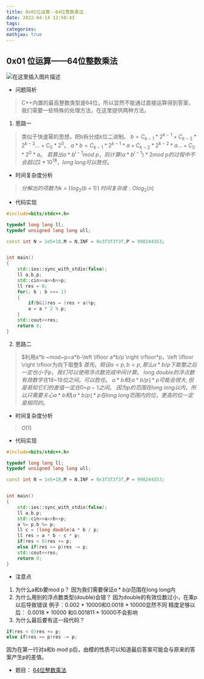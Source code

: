 ```yaml
---
title: 0x01位运算--64位整数乘法
date: 2022-04-14 12:58:43
tags:
categories:
mathjax: true
---
```


## 0x01 位运算——64位整数乘法
![在这里插入图片描述](https://img-blog.csdnimg.cn/ab445f6ed60840cc9d5b2750f575a6d0.png?x-oss-process=image/watermark,type_d3F5LXplbmhlaQ,shadow_50,text_Q1NETiBAdGltZXJfY2F0Y2g=,size_20,color_FFFFFF,t_70,g_se,x_16)

- 问题简析
>C++内置的最高整数类型是64位，所以显然不能通过直接运算得到答案，我们需要一些特殊的处理方法，在这里提供两种方法。

1. 思路一

>类似于快速幂的思想，把b拆分成k位二进制。
>$b=C_{k-1}*2^{k-1}+C_{k-2}*2^{k-2}...+C_{0}*2^{0}。$
>$a*b=C_{k-1}*2^{k-1}*a+C_{k-2}*2^{k-2}*a...+C_{0}*2^{0}*a。$
>$若算出a*b^{i-1}mod~p，则计算(a*b^{i-1})*2mod~p的过程中不会超过2*10^{18}，long ~long可以胜任。$
- 时间复杂度分析
>$分解出的项数为k=\left \lceil log_{2}(b+1) \right \rceil$
>$时间复杂度:O log_{2}(n)$
- 代码实现

```cpp
#include<bits/stdc++.h>

typedef long long ll;
typedef unsigned long long ull;

const int N = 1e5+10,M = N,INF = 0x3f3f3f3f,P = 998244353;


int main()
{
    std::ios::sync_with_stdio(false);
    ll a,b,p;
    std::cin>>a>>b>>p;
    ll res = 0;
    for(; b ; b >>= 1)
    {
        if(b&1)res = (res + a)%p;
        a = a * 2 % p;
    }
    std::cout<<res;
    return 0;
}
```
2. 思路二
>$利用a*b ~mod~p=a*b-\left \lfloor a*b/p \right \rfloor*p，\left \lfloor  \right \rfloor为向下取整$
>$首先，假设a<p,b<p,那么a*b/p下取整之后一定也小于p，我们可以使用浮点数完成中间计算。$
>$long~double的浮点数有效数字在18$~$19位之间，可以胜任。$
>$a*b 和\left \lfloor a*b/p \right \rfloor*p可能会很大,但是易知它们的差值一定在0$~$p-1之间。$
>$因为p的范围在long~long以内，所以只需要关心a*b 和\left \lfloor a*b/p \right \rfloor*p在long~long范围内的位，更高的位一定是相同的。$

-  时间复杂度分析
>$O(1)$

- 代码实现

```cpp
#include<bits/stdc++.h>

typedef long long ll;
typedef unsigned long long ull;

const int N = 1e5+10,M = N,INF = 0x3f3f3f3f,P = 998244353;


int main()
{
    std::ios::sync_with_stdio(false);
    ll a,b,p;
    std::cin>>a>>b>>p;
    a %= p,b %= p;
    ll c = (long double)a * b / p;
    ll res = a * b - c * p;
    if(res < 0)res += p;
    else if(res >= p)res -= p;
    std::cout<<res;
    return 0;
}
```
- 注意点
1. 为什么a和b要mod p？
	因为我们需要保证$a*b/p$范围在long long内
2. 为什么用别的浮点数类型(double)会错？
	因为double的有效位数过小，在乘p以后导致错误
	例子：0.002 * 10000和0.0018 * 10000显然不同
	精度足够以后：
	0.0018 * 10000 和0.001811 * 10000不会影响
3. 为什么最后要有这一段代码？

```cpp
if(res < 0)res += p;
else if(res >= p)res -= p;
```
因为在第一行对a和b mod p后，由模的性质可以知道最后答案可能会与原来的答案产生p的差值。
- 题目：
[64位整数乘法](https://www.acwing.com/problem/content/92/)
